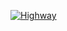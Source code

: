[![Highway](https://circleci.com/gh/mizrael/Highway.svg?style=shield)](https://app.circleci.com/pipelines/github/mizrael/Highway)
